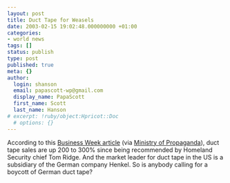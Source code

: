```yaml
---
layout: post
title: Duct Tape for Weasels
date: 2003-02-15 19:02:48.000000000 +01:00
categories:
- world news
tags: []
status: publish
type: post
published: true
meta: {}
author:
  login: shanson
  email: papascott-wp@gmail.com
  display_name: PapaScott
  first_name: Scott
  last_name: Hanson
# excerpt: !ruby/object:Hpricot::Doc
  # options: {}
---
```

<p>According to this <a title="BW Online | February 14, 2003 | Duct Tape: On a Roll" href="http://www.businessweek.com/bwdaily/dnflash/feb2003/nf20030214_6029_db016.htm">Business Week article</a> (via <a title="Ministry of Propaganda - 15/February/2003: Duct Tape boom" href="http://www.ministryofpropaganda.co.uk/oldpropaganda/00000142.shtml">Ministry of Propaganda</a>), duct tape sales are up 200 to 300% since being recommended by Homeland Security chief Tom Ridge. And the market leader for duct tape in the US is a subsidiary of the German company Henkel. So is anybody calling for a boycott of German duct tape?</p>
